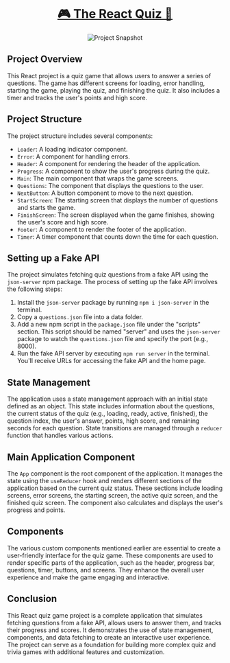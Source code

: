 # <div align='center'> [🎮 The React Quiz 🚀](https://66-react-quiz-app.vercel.app/) </div>
<p align="center">  <img src="https://github.com/SaadMahi/66-React-Quiz-App/assets/117567622/cabeb28c-e429-4fc1-842e-73e6dcc24b47" alt="Project Snapshot"> </p>



## Project Overview

This React project is a quiz game that allows users to answer a series of questions. The game has different screens for loading, error handling, starting the game, playing the quiz, and finishing the quiz. It also includes a timer and tracks the user's points and high score.

## Project Structure

The project structure includes several components:

- `Loader`: A loading indicator component.
- `Error`: A component for handling errors.
- `Header`: A component for rendering the header of the application.
- `Progress`: A component to show the user's progress during the quiz.
- `Main`: The main component that wraps the game screens.
- `Questions`: The component that displays the questions to the user.
- `NextButton`: A button component to move to the next question.
- `StartScreen`: The starting screen that displays the number of questions and starts the game.
- `FinishScreen`: The screen displayed when the game finishes, showing the user's score and high score.
- `Footer`: A component to render the footer of the application.
- `Timer`: A timer component that counts down the time for each question.

## Setting up a Fake API

The project simulates fetching quiz questions from a fake API using the `json-server` npm package. The process of setting up the fake API involves the following steps:

1. Install the `json-server` package by running `npm i json-server` in the terminal.
2. Copy a `questions.json` file into a data folder.
3. Add a new npm script in the `package.json` file under the "scripts" section. This script should be named "server" and uses the `json-server` package to watch the `questions.json` file and specify the port (e.g., 8000).
4. Run the fake API server by executing `npm run server` in the terminal. You'll receive URLs for accessing the fake API and the home page.

## State Management

The application uses a state management approach with an initial state defined as an object. This state includes information about the questions, the current status of the quiz (e.g., loading, ready, active, finished), the question index, the user's answer, points, high score, and remaining seconds for each question. State transitions are managed through a `reducer` function that handles various actions.

## Main Application Component

The `App` component is the root component of the application. It manages the state using the `useReducer` hook and renders different sections of the application based on the current quiz status. These sections include loading screens, error screens, the starting screen, the active quiz screen, and the finished quiz screen. The component also calculates and displays the user's progress and points.

## Components

The various custom components mentioned earlier are essential to create a user-friendly interface for the quiz game. These components are used to render specific parts of the application, such as the header, progress bar, questions, timer, buttons, and screens. They enhance the overall user experience and make the game engaging and interactive.

## Conclusion

This React quiz game project is a complete application that simulates fetching questions from a fake API, allows users to answer them, and tracks their progress and scores. It demonstrates the use of state management, components, and data fetching to create an interactive user experience. The project can serve as a foundation for building more complex quiz and trivia games with additional features and customization.
